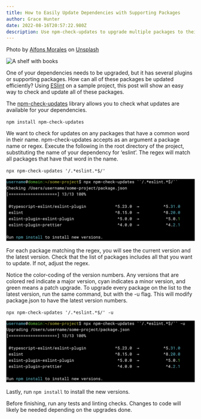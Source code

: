 ```yaml
---
title: How to Easily Update Dependencies with Supporting Packages
author: Grace Hunter
date: 2022-08-16T20:57:22.980Z
description: Use npm-check-updates to upgrade multiple packages to their latest versions
---
```

Photo by [Alfons Morales](https://unsplash.com/@alfonsmc10?utm_source=unsplash&utm_medium=referral&utm_content=creditCopyText) on [Unsplash](https://unsplash.com/s/photos/library?utm_source=unsplash&utm_medium=referral&utm_content=creditCopyText)

![A shelf with books](alfons-morales-ylswjsy7stw-unsplash.jpg "Photo by [Alfons Morales](https://unsplash.com/@alfonsmc10)")

One of your dependencies needs to be upgraded, but it has several plugins or supporting packages. How can all of these packages be updated efficiently? Using [ESlint](https://eslint.org/) on a sample project, this post will show an easy way to check and update all of these packages.

The [npm-check-updates](https://github.com/raineorshine/npm-check-updates) library allows you to check what updates are available for your dependencies.

`npm install npm-check-updates`

We want to check for updates on any packages that have a common word in their name. npm-check-updates accepts as an argument a package name or regex. Execute the following in the root directory of the project, substituting the name of your dependency for ‘eslint’. The regex will match all packages that have that word in the name. 

`npx npm-check-updates '/.*eslint.*$/'`

![An image of the command line after checking for updates. A list of package names that match the regex are displayed with the current and latest versions. ](screen-shot-2022-08-16-at-2.01.25-pm.png "Result of running npm-check-updates")

For each package matching the regex, you will see the current version and the latest version. Check that the list of packages includes all that you want to update. If not, adjust the regex. 

Notice the color-coding of the version numbers. Any versions that are colored red indicate a major version, cyan indicates a minor version, and green means a patch upgrade. To upgrade every package on the list to the latest version, run the same command, but with the -u flag. This will modify package.json to have the latest version numbers.

`npx npm-check-updates '/.*eslint.*$/' -u`

![An image of the command line after checking for updates. A list of package names are displayed with the previous and current versions. ](screen-shot-2022-08-16-at-2.39.06-pm.png "Result of running npm-check-updates -u")

Lastly, run `npm install` to install the new versions.

Before finishing, run any tests and linting checks. Changes to code will likely be needed depending on the upgrades done.